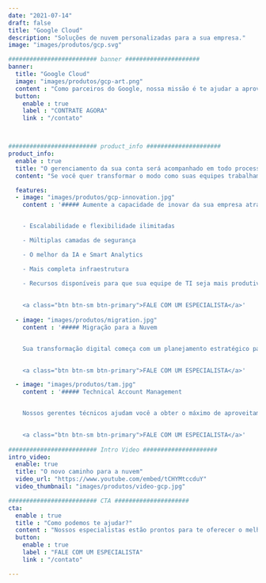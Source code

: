```yaml
---
date: "2021-07-14"
draft: false
title: "Google Cloud"
description: "Soluções de nuvem personalizadas para a sua empresa."
image: "images/produtos/gcp.svg"

######################### banner #####################
banner:
  title: "Google Cloud"
  image: "images/produtos/gcp-art.png"
  content : "Como parceiros do Google, nossa missão é te ajudar a aproveitar ao máximo a plataforma Google Cloud para transformar sua empresa digitalmente.<br>O Google Cloud Platform ajuda a sua empresa a inovar com mais rapidez, escalonar de maneira mais inteligente e manter a segurança de modo contínuo.<br>Através dos diversos e completos recursos de Cloud, você poderá construir, otimizar e criar aplicações com a mais alta tecnologia."
  button:
    enable : true
    label : "CONTRATE AGORA"
    link : "/contato"



######################### product_info #####################
product_info:
  enable : true
  title: "O gerenciamento da sua conta será acompanhado em todo processo por nossos especialistas!"
  content: "Se você quer transformar o modo como suas equipes trabalham, acelerar a inovação, melhorar a eficiência e agilidade, adotar tecnologias nativas da nuvem seguras ou expandir o poder de seus dados, nós identificamos quais são as melhores soluções de Google Cloud para o seu negócio!" 

  features:
  - image: "images/produtos/gcp-innovation.jpg"
    content : '##### Aumente a capacidade de inovar da sua empresa através do Google Cloud


    - Escalabilidade e flexibilidade ilimitadas

    - Múltiplas camadas de segurança

    - O melhor da IA e Smart Analytics

    - Mais completa infraestrutura

    - Recursos disponíveis para que sua equipe de TI seja mais produtiva
    
    
    <a class="btn btn-sm btn-primary">FALE COM UM ESPECIALISTA</a>'
  
  - image: "images/produtos/migration.jpg"
    content : '##### Migração para a Nuvem


    Sua transformação digital começa com um planejamento estratégico para assegurar a criação de uma arquitetura correta e que ao mesmo tempo otimize e reduza custos relativos à jornada de migração.

    
    <a class="btn btn-sm btn-primary">FALE COM UM ESPECIALISTA</a>'

  - image: "images/produtos/tam.jpg"
    content : '##### Technical Account Management


    Nossos gerentes técnicos ajudam você a obter o máximo de aproveitamento com o Google Cloud.<br>Esse suporte dedicado, estará ao seu lado durante todas as fases de sua jornada de adoção da nuvem!

    
    <a class="btn btn-sm btn-primary">FALE COM UM ESPECIALISTA</a>'
  
######################### Intro Video #####################
intro_video:
  enable: true
  title: "O novo caminho para a nuvem"
  video_url: "https://www.youtube.com/embed/tCHYMtccduY"
  video_thumbnail: "images/produtos/video-gcp.jpg"

######################### CTA #####################
cta:
  enable : true
  title : "Como podemos te ajudar?"
  content : "Nossos especialistas estão prontos para te oferecer o melhor para o seu negócio."
  button:
    enable : true
    label : "FALE COM UM ESPECIALISTA"
    link : "/contato"

---
```

